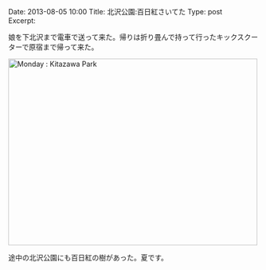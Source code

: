 Date: 2013-08-05  10:00
Title: 北沢公園:百日紅さいてた
Type: post  
Excerpt: 

娘を下北沢まで電車で送って来た。帰りは折り畳んで持って行ったキックスクーターで原宿まで帰って来た。

<a href="http://www.flickr.com/photos/hdknr/9443112982/" title="Monday : Kitazawa Park by hidelafoglia, on Flickr"><img src="https://farm8.staticflickr.com/7458/9443112982_7e47a895e5.jpg" width="500" height="375" alt="Monday : Kitazawa Park"></a>  

途中の北沢公園にも百日紅の樹があった。夏です。

